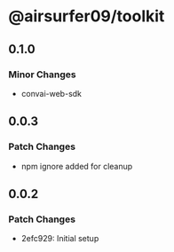 # @airsurfer09/toolkit

## 0.1.0

### Minor Changes

- convai-web-sdk

## 0.0.3

### Patch Changes

- npm ignore added for cleanup

## 0.0.2

### Patch Changes

- 2efc929: Initial setup
